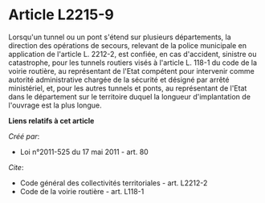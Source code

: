 # Article L2215-9

Lorsqu'un tunnel ou un pont s'étend sur plusieurs départements, la direction des opérations de secours, relevant de la police
municipale en application de l'article L. 2212-2, est confiée, en cas d'accident, sinistre ou catastrophe, pour les tunnels
routiers visés à l'article L. 118-1 du code de la voirie routière, au représentant de l'Etat compétent pour intervenir comme
autorité administrative chargée de la sécurité et désigné par arrêté ministériel, et, pour les autres tunnels et ponts, au
représentant de l'Etat dans le département sur le territoire duquel la longueur d'implantation de l'ouvrage est la plus
longue.

**Liens relatifs à cet article**

_Créé par_:

  - Loi n°2011-525 du 17 mai 2011 - art. 80

_Cite_:

  - Code général des collectivités territoriales - art. L2212-2
  - Code de la voirie routière - art. L118-1
